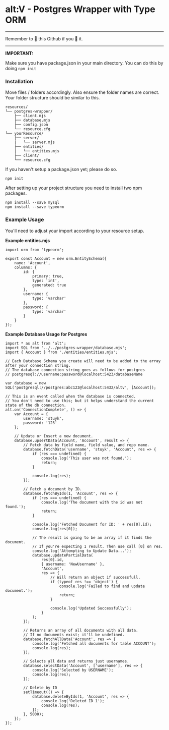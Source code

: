 # alt:V - Postgres Wrapper with Type ORM

---

Remember to 🌟 this Github if you 💖 it.

---

**IMPORTANT:**

Make sure you have package.json in your main directory.
You can do this by doing `npm init`

### Installation

Move files / folders accordingly.
Also ensure the folder names are correct.
Your folder structure should be similar to this.

```
resources/
└── postgres-wrapper/
    ├── client.mjs
    ├── database.mjs
    ├── config.json
    └── resource.cfg
└── yourResource/
    ├── server/
    |   └── server.mjs
    ├── entities/
    |   └── entities.mjs
    ├── client/
    └── resource.cfg
```

If you haven't setup a package.json yet; please do so.

```
npm init
```

After setting up your project structure you need to install two npm packages.

```
npm install --save mysql
npm install --save typeorm
```

### Example Usage

You'll need to adjust your import according to your resource setup.

**Example entities.mjs**

```
import orm from 'typeorm';

export const Account = new orm.EntitySchema({
    name: 'Account',
    columns: {
        id: {
            primary: true,
            type: 'int',
            generated: true
        },
        username: {
            type: 'varchar'
        },
        password: {
            type: 'varchar'
        }
    }
});
```

**Example Database Usage for Postgres**

```
import * as alt from 'alt';
import SQL from '../../postgres-wrapper/database.mjs';
import { Account } from './entities/entities.mjs';

// Each Database Schema you create will need to be added to the array after your connection string.
// The database connection string goes as follows for postgres
// postgresql://username:password@localhost:5423/databaseName

var database = new SQL('postgresql://postgres:abc123@localhost:5432/altv', [Account]);

// This is an event called when the database is connected.
// You don't need to use this; but it helps understand the current state of the db connection.
alt.on('ConnectionComplete', () => {
    var Account = {
        username: 'stuyk',
        password: '123'
    };

    // Update or Insert a new document.
    database.upsertData(Account, 'Account', result => {
        // Fetch data by field name, field value, and repo name.
        database.fetchData('username', 'stuyk', 'Account', res => {
            if (res === undefined) {
                console.log('This user was not found.');
                return;
            }

            console.log(res);
        });

        // Fetch a document by ID.
        database.fetchByIds(1, 'Account', res => {
            if (res === undefined) {
                console.log('The document with the id was not found.');
                return;
            }

            console.log('Fetched Document for ID: ' + res[0].id);
            console.log(res[0]);

            // The result is going to be an array if it finds the document.
            // If you're expecting 1 result. Then use call [0] on res.
            console.log('Attempting to Update Data...');
            database.updatePartialData(
                res[0].id,
                { username: 'NewUsername' },
                'Account',
                res => {
                    // Will return an object if successfull.
                    if (typeof res !== 'object') {
                        console.log('Failed to find and update document.');
                        return;
                    }

                    console.log('Updated Successfully');
                }
            );
        });

        // Returns an array of all documents with all data.
        // If no documents exist; it'll be undefined.
        database.fetchAllData('Account', res => {
            console.log('Fetched all documents for table ACCOUNT');
            console.log(res);
        });

        // Selects all data and returns just usernames.
        database.selectData('Account', ['username'], res => {
            console.log('Selected by USERNAME');
            console.log(res);
        });

        // Delete by ID
        setTimeout(() => {
            database.deleteByIds(1, 'Account', res => {
                console.log('Deleted ID 1');
                console.log(res);
            });
        }, 5000);
    });
});
```
